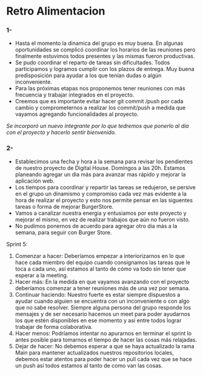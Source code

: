 # Retro Alimentacion
### 1-  
- Hasta el momento la dinamica del grupo es muy buena. En algunas oportunidades se complicó coordinar los horarios de las reuniones pero finalmente estuvimos todos presentes y las mismas fueron productivas. 
- Se pudo coordinar el reparto de tareas sin dificultades. Todos participamos y logramos cumplir con los plazos de entrega. Muy buena predisposición para ayudar a los que tenían dudas o algún inconveniente.
- Para las próximas etapas nos proponemos tener reuniones con más frecuencia y trabajar integrados en el proyecto.
- Creemos que es importante evitar hacer git commit /push por cada cambio y comprometernos a realizar los commit/push a medida que vayamos agregando funcionalidades al proyecto.

*Se incorporó un nuevo integrante por lo que tedremos que ponerlo al día con el proyecto y hacerlo sentir bienvenido.*

### 2-
- Establecimos una fecha y hora a la semana para revisar los pendientes de nuestro proyecto de Digital House. Domingos a las 20h. Estamos planeando agregar un dia más para avanzar mas rápido y mejorar la aplicación web.
- Los tiempos para coordinar y repartir las tareas se redujeron, se persive en el grupo un dinamismo y compromiso cada vez mas evidente a la hora de realizar el proyecto y esto nos permite pensar en las siguentes tareas o forma de mejorar BurgerStore.
- Vamos a canalizar nuestra energia y entusiamos por este proyecto y mejorar el mismo, en vez de realizar trabajos que aún no fueron visto.
- No pudimos ponernos de acuerdo para agregar otro dia más a la semana, para seguir con Burger Store.

Sprint 5:
1. Comenzar a hacer: Deberíamos empezar a interiorizarnos en lo que hace cada miembro del equipo cuando consignamos las tareas que le toca a cada uno, así estamos al tanto de cómo va todo sin tener que esperar a la meeting.
2. Hacer más: En la medida en que vayamos avanzando con el proyecto deberíamos comenzar a tener reuniones más de una vez por semana.
3. Continuar haciendo: Nuestro fuerte es estar siempre dispuestos a ayudar cuando alguien se encuentra con un inconveniente o con algo que no sabe resolver. Siempre alguna persona del grupo responde los mensajes y de ser necesario hacemos un meet para poder ayudarnos los que estén disponibles en ese momento y así entre todos lograr trabajar de forma colaborativa.
4. Hacer menos: Podríamos intentar no apurarnos en terminar el sprint lo antes posible para tomarnos el tiempo de hacer las cosas más relajadas.
5. Dejar de hacer: No debemos esperar a que se haya actualizado la rama Main para mantener actualizados nuestros repositorios locales, debemos estar atentos para poder hacer un pull cada vez que se hace un push así todos estamos al tanto de como van las cosas.
